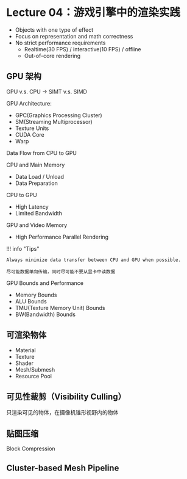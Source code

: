 # Lecture 04：游戏引擎中的渲染实践

- Objects with one type of effect
- Focus on representation and math correctness
- No strict performance requirements
  - Realtime(30 FPS) / interactive(10 FPS) / offline
  - Out-of-core rendering

## GPU 架构

GPU v.s. CPU -> SIMT v.s. SIMD

GPU Architecture:

- GPC(Graphics Processing Cluster)
- SM(Streaming Multiprocessor)
- Texture Units
- CUDA Core
- Warp

Data Flow from CPU to GPU

CPU and Main Memory

- Data Load / Unload
- Data Preparation

CPU to GPU

- High Latency
- Limited Bandwidth

GPU and Video Memory

- High Performance Parallel Rendering

!!! info "Tips"

    Always minimize data transfer between CPU and GPU when possible.

    尽可能数据单向传输，同时尽可能不要从显卡中读数据

GPU Bounds and Performance

- Memory Bounds
- ALU Bounds
- TMU(Texture Memory Unit) Bounds
- BW(Bandwidth) Bounds

## 可渲染物体

- Material
- Texture
- Shader
- Mesh/Submesh
- Resource Pool

## 可见性裁剪（Visibility Culling）

只渲染可见的物体，在摄像机锥形视野内的物体

## 贴图压缩

Block Compression

## Cluster-based Mesh Pipeline
